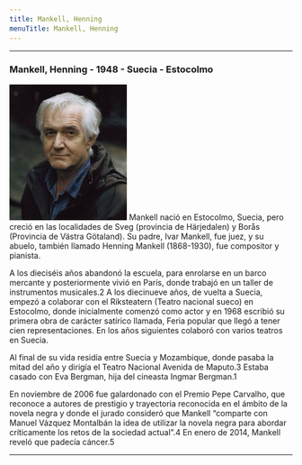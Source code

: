 ```yaml
---
title: Mankell, Henning
menuTitle: Mankell, Henning
---
```

***
### Mankell, Henning - 1948 - Suecia - Estocolmo
!["Imagen no encontrada"](MankellHenning.jpg)
Mankell nació en Estocolmo, Suecia, pero creció en las localidades de Sveg (provincia de Härjedalen) y Borås (Provincia de Västra Götaland). Su padre, Ivar Mankell, fue juez, y su abuelo, también llamado Henning Mankell (1868-1930), fue compositor y pianista.

A los dieciséis años abandonó la escuela, para enrolarse en un barco mercante y posteriormente vivió en París, donde trabajó en un taller de instrumentos musicales.2​ A los diecinueve años, de vuelta a Suecia, empezó a colaborar con el Riksteatern (Teatro nacional sueco) en Estocolmo, donde inicialmente comenzó como actor y en 1968 escribió su primera obra de carácter satírico llamada, Feria popular que llegó a tener cien representaciones. En los años siguientes colaboró con varios teatros en Suecia.

Al final de su vida residía entre Suecia y Mozambique, donde pasaba la mitad del año y dirigía el Teatro Nacional Avenida de Maputo.3​ Estaba casado con Eva Bergman, hija del cineasta Ingmar Bergman.1​

En noviembre de 2006 fue galardonado con el Premio Pepe Carvalho, que reconoce a autores de prestigio y trayectoria reconocida en el ámbito de la novela negra y donde el jurado consideró que Mankell “comparte con Manuel Vázquez Montalbán la idea de utilizar la novela negra para abordar críticamente los retos de la sociedad actual”.4​ En enero de 2014, Mankell reveló que padecía cáncer.5​
***